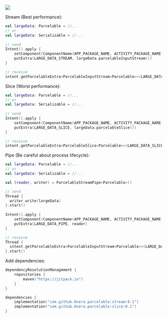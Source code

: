 [![](https://jitpack.io/v/0xera/parcelable.svg)](https://jitpack.io/#0xera/parcelable)


Stream (Best performance):
```kotlin
val largeData: Parcelable = //...
// or
val largeData: Serializable = //...
 
// send    
Intent().apply {
    setComponent(ComponentName(APP_PACKAGE_NAME, ACTIVITY_PACKAGE_NAME))
    putExtra(LARGE_DATA_STREAM, largeData.parcelableInputStream())
}

// receive
intent.getParcelableExtra<ParcelableInputStream<Parcelable>>(LARGE_DATA_STREAM)?.read()
```

Slice (Worst performance):
```kotlin
val largeData: Parcelable = //...
// or
val largeData: Serializable = //...
 
// send    
Intent().apply {
    setComponent(ComponentName(APP_PACKAGE_NAME, ACTIVITY_PACKAGE_NAME))
    putExtra(LARGE_DATA_SLICE, largeData.parcelableSlice())
}

// receive
intent.getParcelableExtra<ParcelableSlice<Parcelable>>(LARGE_DATA_SLICE)?.join()
```

Pipe (Be careful about process lifecycle):
```kotlin
val largeData: Parcelable = //...
// or
val largeData: Serializable = //...

val (reader, writer) = ParcelableStreamPipe<Parcelable>()

// send
Thread {
  writer.write(largeData)
}.start()
    
Intent().apply {
    setComponent(ComponentName(APP_PACKAGE_NAME, ACTIVITY_PACKAGE_NAME))
    putExtra(LARGE_DATA_PIPE, reader)
}

// receive
Thread {
  intent.getParcelableExtra<ParcelableInputStream<Parcelable>>(LARGE_DATA_PIPE)?.read()
}.start()
```


Add dependencies:
```kotlin
dependencyResolutionManagement {
    repositories {
        maven("https://jitpack.io")
    }
}

dependencies {
    implementation("com.github.0xera.parcelable:stream:0.1")
    implementation("com.github.0xera.parcelable:slice:0.1")
}
```